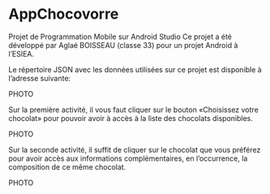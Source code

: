 # AppChocovorre

Projet de Programmation Mobile sur Android Studio
Ce projet a été développé par Aglaé BOISSEAU (classe 33) pour un projet Android à l’ESIEA.

Le répertoire JSON avec les données utilisées sur ce projet est disponible à l’adresse suivante:


PHOTO


Sur la première activité, il vous faut cliquer sur le bouton «Choisissez votre chocolat» pour pouvoir avoir à accès à la liste des chocolats disponibles.


PHOTO


Sur la seconde activité, il suffit de cliquer sur le chocolat que vous préférez pour avoir accès aux informations complémentaires, en l’occurrence, la composition de ce même chocolat.

PHOTO
